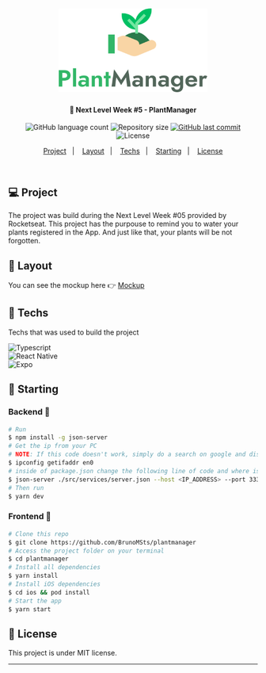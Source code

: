 <h1 align="center">
    <img alt="PlantManager" title="Logo" src="assets/logo.svg" width="300px" />
</h1>

<h4 align="center">
  🚀 Next Level Week #5 - PlantManager
</h4>

<p align="center">
  <img alt="GitHub language count" src="https://img.shields.io/github/languages/count/BrunoMSts/plantmanager">

  <img alt="Repository size" src="https://img.shields.io/github/repo-size/BrunoMSts/plantmanager">

  <a href="https://github.com/BrunoMSts/plantmanager/commits/master">
    <img alt="GitHub last commit" src="https://img.shields.io/github/last-commit/BrunoMSts/plantmanager">
  </a>

  <img alt="License" src="https://img.shields.io/badge/license-MIT-brightgreen">
</p>

<p align="center">
  <a href="#project">Project</a>&nbsp;&nbsp;&nbsp;|&nbsp;&nbsp;&nbsp;
  <a href="#-layout">Layout</a>&nbsp;&nbsp;&nbsp;|&nbsp;&nbsp;&nbsp;
  <a href="#rocket-tecnologias">Techs</a>&nbsp;&nbsp;&nbsp;|&nbsp;&nbsp;&nbsp;
  <a href="#rocket-executando">Starting</a>&nbsp;&nbsp;&nbsp;|&nbsp;&nbsp;&nbsp;
  <a href="#memo-licença">License</a>
</p>
<br>

## 💻 Project

The project was build during the Next Level Week #05 provided by Rocketseat.
This project has the purpouse to remind you to water your plants registered in the App.
And just like that, your plants will be not forgotten.

## 🎨 Layout

You can see the mockup here 👉  [Mockup](https://www.figma.com/file/IhQRtrOZdu3TrvkPYREzOy/PlantManager/duplicate)

## 🚀 Techs

Techs that was used to build the project

![Typescript](https://img.shields.io/badge/TypeScript-007ACC?style=for-the-badge&logo=typescript&logoColor=white)<br>
![React Native](https://img.shields.io/badge/React_Native-007ACC?style=for-the-badge&logo=react&logoColor=white) <br>
![Expo](https://img.shields.io/badge/Expo-007ACC?style=for-the-badge&logo=expo&logoColor=white)

## 🌱 Starting

### Backend 🚧
```bash
# Run
$ npm install -g json-server 
# Get the ip from your PC
# NOTE: If this code doesn't work, simply do a search on google and discover how to find your ip 😜
$ ipconfig getifaddr en0  
# inside of package.json change the following line of code and where is '<IP_ADDRESS>' change to your IP.
$ json-server ./src/services/server.json --host <IP_ADDRESS> --port 3333 --delay 700
# Then run
$ yarn dev
```

### Frontend 🌾
```bash
# Clone this repo
$ git clone https://github.com/BrunoMSts/plantmanager
# Access the project folder on your terminal
$ cd plantmanager
# Install all dependencies
$ yarn install
# Install iOS dependencies
$ cd ios && pod install
# Start the app
$ yarn start
```

## :memo: License

This project is under MIT license.

---
